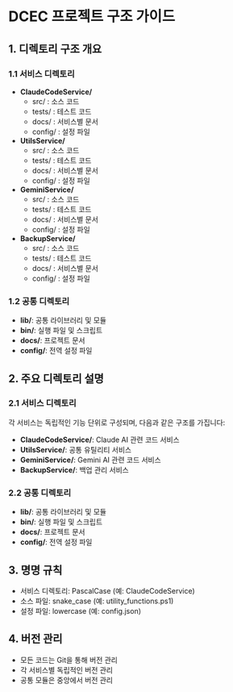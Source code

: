 # DCEC 프로젝트 구조 가이드

## 1. 디렉토리 구조 개요

### 1.1 서비스 디렉토리
- **ClaudeCodeService/**
  - src/ : 소스 코드
  - tests/ : 테스트 코드
  - docs/ : 서비스별 문서
  - config/ : 설정 파일
- **UtilsService/**
  - src/ : 소스 코드
  - tests/ : 테스트 코드
  - docs/ : 서비스별 문서
  - config/ : 설정 파일
- **GeminiService/**
  - src/ : 소스 코드
  - tests/ : 테스트 코드
  - docs/ : 서비스별 문서
  - config/ : 설정 파일
- **BackupService/**
  - src/ : 소스 코드
  - tests/ : 테스트 코드
  - docs/ : 서비스별 문서
  - config/ : 설정 파일

### 1.2 공통 디렉토리
- **lib/**: 공통 라이브러리 및 모듈
- **bin/**: 실행 파일 및 스크립트
- **docs/**: 프로젝트 문서
- **config/**: 전역 설정 파일

## 2. 주요 디렉토리 설명

### 2.1 서비스 디렉토리
각 서비스는 독립적인 기능 단위로 구성되며, 다음과 같은 구조를 가집니다:

- **ClaudeCodeService/**: Claude AI 관련 코드 서비스
- **UtilsService/**: 공통 유틸리티 서비스
- **GeminiService/**: Gemini AI 관련 코드 서비스
- **BackupService/**: 백업 관리 서비스

### 2.2 공통 디렉토리
- **lib/**: 공통 라이브러리 및 모듈
- **bin/**: 실행 파일 및 스크립트
- **docs/**: 프로젝트 문서
- **config/**: 전역 설정 파일

## 3. 명명 규칙
- 서비스 디렉토리: PascalCase (예: ClaudeCodeService)
- 소스 파일: snake_case (예: utility_functions.ps1)
- 설정 파일: lowercase (예: config.json)

## 4. 버전 관리
- 모든 코드는 Git을 통해 버전 관리
- 각 서비스별 독립적인 버전 관리
- 공통 모듈은 중앙에서 버전 관리
